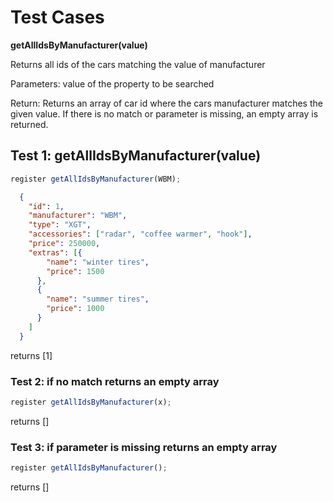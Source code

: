 # Test Cases

**getAllIdsByManufacturer(value)**

Returns all ids of the cars matching the value of manufacturer
  
Parameters: value of the property to be searched

Return: Returns an array of car id where the cars manufacturer matches the given value. If there is no match or parameter is missing, an empty array is returned.

## Test 1: getAllIdsByManufacturer(value)

```js
register getAllIdsByManufacturer(WBM);
```

```json
  {
    "id": 1,
    "manufacturer": "WBM",
    "type": "XGT",
    "accessories": ["radar", "coffee warmer", "hook"],
    "price": 250000,
    "extras": [{
        "name": "winter tires",
        "price": 1500
      },
      {
        "name": "summer tires",
        "price": 1000
      }
    ]
  }
```

returns [1]



### Test 2: if no match returns an empty array

```js
register getAllIdsByManufacturer(x);
```

returns []

### Test 3: if parameter is missing returns an empty array

```js
register getAllIdsByManufacturer();
```

returns []